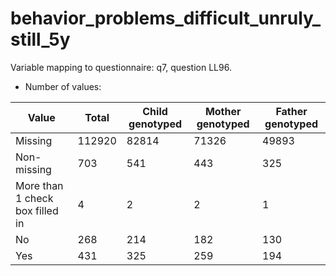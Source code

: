 # behavior_problems_difficult_unruly_still_5y
Variable mapping to questionnaire: q7, question LL96.
- Number of values:

| Value | Total | Child genotyped | Mother genotyped | Father genotyped |
| ----- | ----- | --------------- | ---------------- | ---------------- |
| Missing | 112920 | 82814 | 71326 | 49893 |
| Non-missing | 703 | 541 | 443 | 325 |
| More than 1 check box filled in | 4 | 2 | 2 |1 |
| No | 268 | 214 | 182 |130 |
| Yes | 431 | 325 | 259 |194 |



